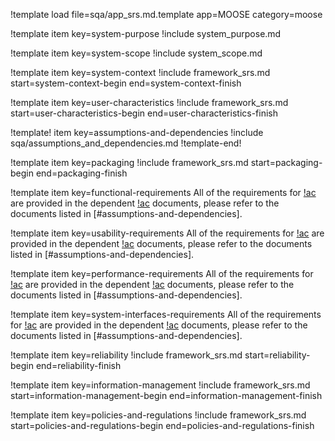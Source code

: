!template load file=sqa/app_srs.md.template app=MOOSE category=moose

!template item key=system-purpose
!include system_purpose.md

!template item key=system-scope
!include system_scope.md

!template item key=system-context
!include framework_srs.md start=system-context-begin end=system-context-finish

!template item key=user-characteristics
!include framework_srs.md start=user-characteristics-begin end=user-characteristics-finish

!template! item key=assumptions-and-dependencies
!include sqa/assumptions_and_dependencies.md
!template-end!

!template item key=packaging
!include framework_srs.md start=packaging-begin end=packaging-finish

!template item key=functional-requirements
All of the requirements for [!ac](MOOSE) are provided in the dependent [!ac](SRS) documents, please
refer to the documents listed in [#assumptions-and-dependencies].

!template item key=usability-requirements
All of the requirements for [!ac](MOOSE) are provided in the dependent [!ac](SRS) documents, please
refer to the documents listed in [#assumptions-and-dependencies].

!template item key=performance-requirements
All of the requirements for [!ac](MOOSE) are provided in the dependent [!ac](SRS) documents, please
refer to the documents listed in [#assumptions-and-dependencies].

!template item key=system-interfaces-requirements
All of the requirements for [!ac](MOOSE) are provided in the dependent [!ac](SRS) documents, please
refer to the documents listed in [#assumptions-and-dependencies].

!template item key=reliability
!include framework_srs.md start=reliability-begin end=reliability-finish

!template item key=information-management
!include framework_srs.md start=information-management-begin end=information-management-finish

!template item key=policies-and-regulations
!include framework_srs.md start=policies-and-regulations-begin end=policies-and-regulations-finish
